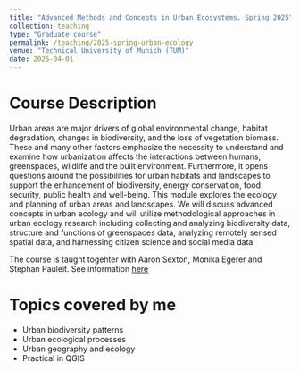 ```yaml
---
title: "Advanced Methods and Concepts in Urban Ecosystems. Spring 2025"
collection: teaching
type: "Graduate course"
permalink: /teaching/2025-spring-urban-ecology
venue: "Technical University of Munich (TUM)"
date: 2025-04-01
---
```


Course Description
======
Urban areas are major drivers of global environmental change, habitat degradation, changes in biodiversity, and the loss of vegetation biomass. These and many other factors emphasize the necessity to understand and examine how urbanization affects the interactions between humans, greenspaces, wildlife and the built environment. Furthermore, it opens questions around the possibilities for urban habitats and landscapes to support the enhancement of biodiversity, energy conservation, food security, public health and well-being. This module explores the ecology and planning of urban areas and landscapes. We will discuss advanced concepts in urban ecology and will utilize methodological approaches in urban ecology research including collecting and analyzing biodiversity data, structure and functions of greenspaces data, analyzing remotely sensed spatial data, and harnessing citizen science and social media data.

The course is taught togehter with Aaron Sexton, Monika Egerer and Stephan Pauleit. See information [here](https://campus.tum.de/tumonline/ee/ui/ca2/app/desktop/#/slc.tm.cp/student/courses/950801327?$scrollTo=toc_overview)

Topics covered by me
======
* Urban biodiversity patterns
* Urban ecological processes
* Urban geography and ecology
* Practical in QGIS

